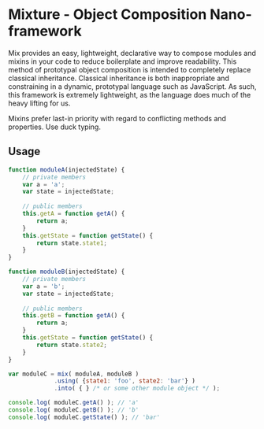 # Mixture - Object Composition Nano-framework

Mix provides an easy, lightweight, declarative way to compose modules and mixins in your 
code to reduce boilerplate and improve readability. This method of prototypal object
composition is intended to completely replace classical inheritance. Classical 
inheritance is both inappropriate and constraining in a dynamic, prototypal language such
as JavaScript. As such, this framework is extremely lightweight, as the language does much
of the heavy lifting for us.

Mixins prefer last-in priority with regard to conflicting methods and properties. Use duck
typing.

## Usage

```javascript
function moduleA(injectedState) {
	// private members
	var a = 'a';
	var state = injectedState;
	
	// public members
	this.getA = function getA() {
		return a;
	}
	this.getState = function getState() {
		return state.state1;
	}
}

function moduleB(injectedState) {
	// private members
	var a = 'b';
	var state = injectedState;
	
	// public members
	this.getB = function getA() {
		return a;
	}
	this.getState = function getState() {
		return state.state2;
	}
}

var moduleC = mix( moduleA, moduleB )
			 .using( {state1: 'foo', state2: 'bar'} )
		     .into( { } /* or some other module object */ );

console.log( moduleC.getA() ); // 'a'
console.log( moduleC.getB() ); // 'b'
console.log( moduleC.getState() ); // 'bar'
```